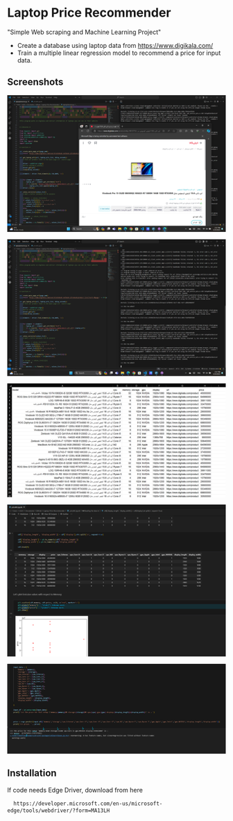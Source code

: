 
# Laptop Price Recommender

"Simple Web scraping and Machine Learning Project"
- Create a database using laptop data from https://www.digikala.com/
- Train a multiple linear regression model to recommend a price for input data.

## Screenshots

![App Screenshot](https://github.com/im-w/Laptop-Price-Recommender/blob/main/Screenshot1.png?raw=true)

![App Screenshot](https://github.com/im-w/Laptop-Price-Recommender/blob/main/Screenshot2.png?raw=true)

![App Screenshot](https://github.com/im-w/Laptop-Price-Recommender/blob/main/Screenshot3.png?raw=true)

![App Screenshot](https://github.com/im-w/Laptop-Price-Recommender/blob/main/Screenshot4.png?raw=true)

![App Screenshot](https://github.com/im-w/Laptop-Price-Recommender/blob/main/Screenshot5.png?raw=true)
## Installation

If code needs Edge Driver, 
download from here

```url
  https://developer.microsoft.com/en-us/microsoft-edge/tools/webdriver/?form=MA13LH
```
